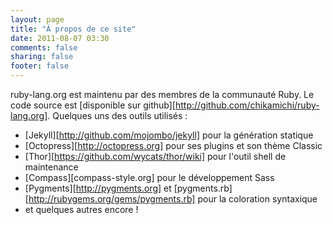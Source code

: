 ```yaml
---
layout: page
title: "À propos de ce site"
date: 2011-08-07 03:30
comments: false
sharing: false
footer: false
---
```

ruby-lang.org est maintenu par des membres de la communauté Ruby. Le code source est [disponible sur github][http://github.com/chikamichi/ruby-lang.org]. Quelques uns des outils utilisés :

* [Jekyll][http://github.com/mojombo/jekyll] pour la génération statique
* [Octopress][http://octopress.org] pour ses plugins et son thème Classic
* [Thor][https://github.com/wycats/thor/wiki] pour l'outil shell de maintenance
* [Compass][compass-style.org] pour le développement Sass
* [Pygments][http://pygments.org] et [pygments.rb][http://rubygems.org/gems/pygments.rb] pour la coloration syntaxique
* et quelques autres encore !
